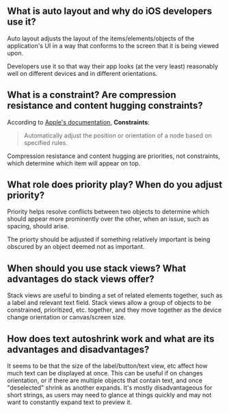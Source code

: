 ## What is auto layout and why do iOS developers use it?

Auto layout adjusts the layout of the items/elements/objects of the application's UI in a way that conforms to the screen that it is being viewed upon. 

Developers use it so that way their app looks (at the very least) reasonably well on different devices and in different orientations.

## What is a constraint? Are compression resistance and content hugging constraints?

According to [Apple's documentation](https://developer.apple.com/documentation/scenekit/constraints), **Constraints**:

> Automatically adjust the position or orientation of a node based on specified rules.

Compression resistance and content hugging are priorities, not constraints, which determine which item will appear on top. 


## What role does priority play? When do you adjust priority?

Priority helps resolve conflicts between two objects to determine which should appear more prominently over the other, when an issue, such as spacing, should arise.

The priorty should be adjusted if something relatively important is being obscured by an object deemed not as important.

## When should you use stack views? What advantages do stack views offer?

Stack views are useful to binding a set of related elements together, such as a label and relevant text field. Stack views allow a group of objects to be constrained, prioritized, etc. together, and they move together as the device change orientation or canvas/screen size.

## How does text autoshrink work and what are its advantages and disadvantages?

It seems to be that the size of the label/button/text view, etc affect how much text can be displayed at once. This can be useful if on changes orientation, or if there are multiple objects that contain text, and once "deselected" shrink as another expands. It's mostly disadvantageous for short strings, as users may need to glance at things quickly and may not want to constantly expand text to preview it.